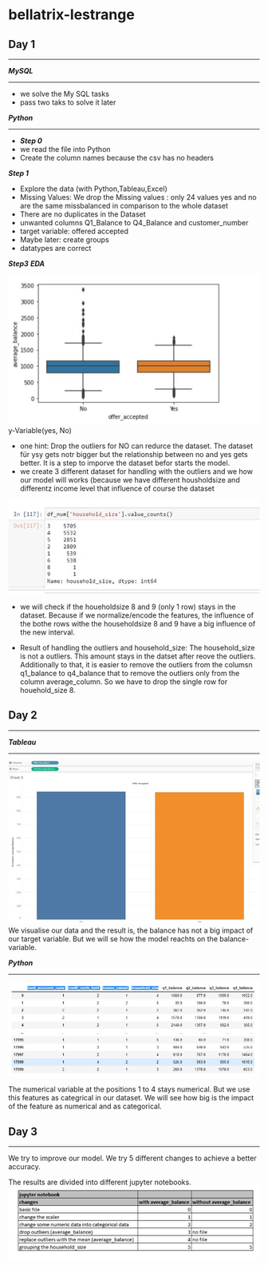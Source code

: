 # bellatrix-lestrange

## Day 1
***

***MySQL***
***
- we solve the My SQL tasks
- pass two taks to solve it later

***Python***
***

- ***Step 0***
- we read the file into Python
- Create the column names because the csv has no headers

***Step 1***
- Explore the data (with Python,Tableau,Excel)
- Missing Values: We drop the Missing values : only 24 values yes and no are the same missbalanced in comparison to the whole dataset
- There are no duplicates in the Dataset
- unwanted columns Q1_Balance to Q4_Balance and customer_number
- target variable: offered accepted
- Maybe later: create groups
- datatypes are correct

***Step3***
***EDA***

![bild1](bild_1.JPG)
y-Variable(yes, No)
- one hint: Drop the outliers for NO can redurce the dataset. The dataset für ysy gets notr bigger but the relationship between no and yes gets better. It is a step to imporve the dataset befor starts the model.
- we create 3 different dataset for handling with the outliers and we how our model will works (because we have different housholdsize and differentz income level that influence of course the dataset

![bild_2](bild_2.JPG)
- we will check if the houeholdsize 8 and 9 (only 1 row) stays in the dataset. Because if we normalize/encode the features, the influence of the bothe rows withe the householdsize 8 and 9 have a big influence of the new interval.

- Result of handling the outliers and household_size: The household_size is not a outliers. This amount stays in the datset after reove the outliers. Additionally to that, it is easier to remove the outliers from the columsn q1_balance to q4_balance that to remove the outliers only from the column average_column. So we have to drop the single row for houehold_size 8.


## Day 2
***

***Tableau***
***
![bild_4](bild_4.JPG)
We visualise our data and the result is, the balance has not a big impact of our target variable. But we will se how the model reachts on the balance-variable.

***Python***
****

![bild_3](bild_3.JPG)

The numerical variable at the positions 1 to 4 stays numerical. But we use this features as categrical in our dataset. We will see how big is the impact of the feature as numerical and as categorical.


## Day 3
***

We try to improve our model.
We try 5 different changes to achieve a better accuracy.

The results are divided into different jupyter notebooks.
![bild_5](bild_5.JPG)




